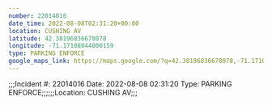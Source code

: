 ```yaml
---
number: 22014016
date_time: 2022-08-08T02:31:20+00:00
location: CUSHING AV
latitude: 42.38196836678078
longitude: -71.17108044000159
type: PARKING ENFORCE
google_maps_link: https://maps.google.com/?q=42.38196836678078,-71.17108044000159
---
```


;;;Incident #: 22014016   Date: 2022-08-08 02:31:20   Type: PARKING ENFORCE;;;;;;Location: CUSHING AV;;;
